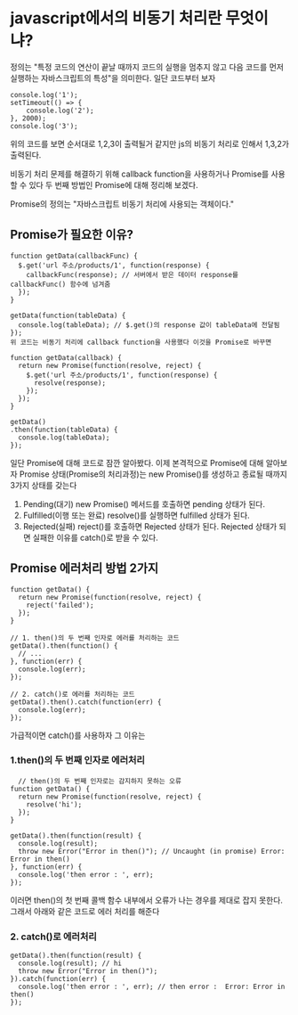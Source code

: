 # javascript에서의 비동기 처리란 무엇이냐?
정의는 "특정 코드의 연산이 끝날 때까지 코드의 실행을 멈추지 않고 다음 코드를 먼저 실행하는
자바스크립트의 특성"을 의미한다. 일단 코드부터 보자
```
console.log('1');
setTimeout(() => {
    console.log('2');
}, 2000);
console.log('3');
```
위의 코드를 보면 순서대로 1,2,3이 출력될거 같지만 js의 비동기 처리로 인해서
1,3,2가 출력된다.

비동기 처리 문제를 해결하기 위해 callback function을 사용하거나 Promise를 사용할 수 있다
두 번째 방법인 Promise에 대해 정리해 보겠다.

Promise의 정의는 "자바스크립트 비동기 처리에 사용되는 객체이다."

## Promise가 필요한 이유?
```
function getData(callbackFunc) {
  $.get('url 주소/products/1', function(response) {
    callbackFunc(response); // 서버에서 받은 데이터 response를 callbackFunc() 함수에 넘겨줌
  });
}

getData(function(tableData) {
  console.log(tableData); // $.get()의 response 값이 tableData에 전달됨
});
위 코드는 비동기 처리에 callback function을 사용했다 이것을 Promise로 바꾸면

function getData(callback) {
  return new Promise(function(resolve, reject) {
    $.get('url 주소/products/1', function(response) {
      resolve(response);
    });
  });
}

getData()
.then(function(tableData) {
  console.log(tableData);
});
```
일단 Promise에 대해 코드로 잠깐 알아봤다. 이제 본격적으로 Promise에 대해 알아보자
Promise 상태(Promise의 처리과정)는 new Promise()를 생성하고 종료될 때까지
3가지 상태를 갖는다

1. Pending(대기)
    new Promise() 메서드를 호출하면 pending 상태가 된다.
2. Fulfilled(이행 또는 완료)
    resolve()를 실행하면 fulfilled 상태가 된다.
3. Rejected(실패)
    reject()를 호출하면 Rejected 상태가 된다.
    Rejected 상태가 되면 실패한 이유를 catch()로 받을 수 있다.

## Promise 에러처리 방법 2가지
```
function getData() {
  return new Promise(function(resolve, reject) {
    reject('failed');
  });
}

// 1. then()의 두 번째 인자로 에러를 처리하는 코드
getData().then(function() {
  // ...
}, function(err) {
  console.log(err);
});

// 2. catch()로 에러를 처리하는 코드
getData().then().catch(function(err) {
  console.log(err);
});
```

가급적이면 catch()를 사용하자 그 이유는

### 1.then()의 두 번째 인자로 에러처리
```
  // then()의 두 번째 인자로는 감지하지 못하는 오류
function getData() {
  return new Promise(function(resolve, reject) {
    resolve('hi');
  });
}

getData().then(function(result) {
  console.log(result);
  throw new Error("Error in then()"); // Uncaught (in promise) Error: Error in then()
}, function(err) {
  console.log('then error : ', err);
});

```
이러면 then()의 첫 번째 콜백 함수 내부에서 오류가 나는 경우를 제대로 잡지 못한다. 그래서 아래와 같은 코드로 에러 처리를 해준다

### 2. catch()로 에러처리

```
getData().then(function(result) {
  console.log(result); // hi
  throw new Error("Error in then()");
}).catch(function(err) {
  console.log('then error : ', err); // then error :  Error: Error in then()
});
```
